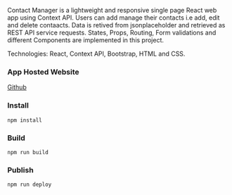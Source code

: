Contact Manager is a lightweight and responsive single page React web app using Context API.
Users can add manage their contacts i.e add, edit and delete contaacts. Data is retived from jsonplaceholder and retrieved as REST API service requests. States, Props, Routing, Form validations and different Components are implemented in this project.

Technologies: React, Context API, Bootstrap, HTML and CSS.

### App Hosted Website
[Github](https://jef234.github.io/ContactManager)

### Install
```npm install```

### Build
```npm run build```

### Publish
```npm run deploy```